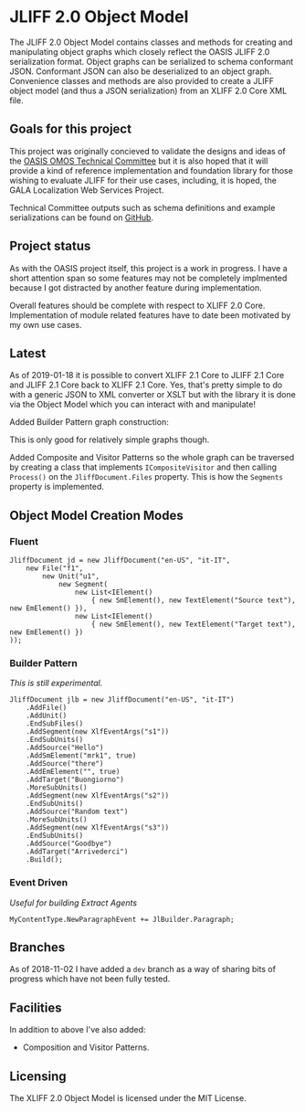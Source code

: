 ﻿# JLIFF 2.0 Object Model
The JLIFF 2.0 Object Model contains classes and methods for creating and manipulating object graphs which closely reflect the OASIS JLIFF 2.0 serialization format. Object graphs can be serialized to schema conformant JSON. Conformant JSON can also be deserialized to an object graph. Convenience classes and methods are also provided to create a JLIFF object model (and thus a JSON serialization) from an XLIFF 2.0 Core XML file.

## Goals for this project
This project was originally concieved to validate the designs and ideas of the [OASIS OMOS Technical Committee](https://www.oasis-open.org/committees/tc_home.php?wg_abbrev=xliff-omos) but it is also hoped that it will provide a kind of reference implementation and foundation library for those wishing to evaluate JLIFF for their use cases, including, it is hoped, the GALA Localization Web Services Project.

Technical Committee outputs such as schema definitions and example serializations can be found on [GitHub](https://github.com/oasis-tcs/xliff-omos-jliff).

## Project status
As with the OASIS project itself, this project is a work in progress. I have a short attention span so some features may not be completely implmented because I got distracted by another feature during implementation.

Overall features should be complete with respect to XLIFF 2.0 Core. Implementation of module related features have to date been motivated by my own use cases.

## Latest ##
As of 2019-01-18 it is possible to convert XLIFF 2.1 Core to JLIFF 2.1 Core and JLIFF 2.1 Core back to XLIFF 2.1 Core. Yes, that's pretty simple to do with a generic JSON to XML converter or XSLT but with the library it is done via the Object Model which you can interact with and manipulate!

Added Builder Pattern graph construction:


This is only good for relatively simple graphs though.

Added Composite and Visitor Patterns so the whole graph can be traversed by creating a class that implements `ICompositeVisitor` and then calling `Process()` on the `JliffDocument.Files` property. This is how the `Segments` property is implemented.

## Object Model Creation Modes ##

### Fluent ###

    JliffDocument jd = new JliffDocument("en-US", "it-IT",
        new File("f1",
            new Unit("u1",
                new Segment(
                    new List<IElement()
                        { new SmElement(), new TextElement("Source text"), new EmElement() }),
                    new List<IElement()
                        { new SmElement(), new TextElement("Target text"), new EmElement() })
    ));

### Builder Pattern ###

*This is still experimental.*

    JliffDocument jlb = new JliffDocument("en-US", "it-IT")
        .AddFile()
        .AddUnit()
        .EndSubFiles()
        .AddSegment(new XlfEventArgs("s1"))
        .EndSubUnits()
        .AddSource("Hello")
        .AddSmElement("mrk1", true)
        .AddSource("there")
        .AddEmElement("", true)
        .AddTarget("Buongiorno")
        .MoreSubUnits()
        .AddSegment(new XlfEventArgs("s2"))
        .EndSubUnits()
        .AddSource("Random text")
        .MoreSubUnits()
        .AddSegment(new XlfEventArgs("s3"))
        .EndSubUnits()
        .AddSource("Goodbye")
        .AddTarget("Arrivederci")
        .Build();

### Event Driven ###

*Useful for building Extract Agents*

    MyContentType.NewParagraphEvent += JlBuilder.Paragraph;

## Branches ##
As of 2018-11-02 I have added a `dev` branch as a way of sharing bits of progress which have not been fully tested.

## Facilities

In addition to above I've also added:

* Composition and Visitor Patterns.

## Licensing
The XLIFF 2.0 Object Model is licensed under the MIT License.
